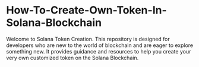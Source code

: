 # How-To-Create-Own-Token-In-Solana-Blockchain
Welcome to Solana Token Creation.  This repository is designed for developers who are new to the world of blockchain and are eager to explore something new. It provides guidance and resources to help you create your very own customized token on the Solana Blockchain.
